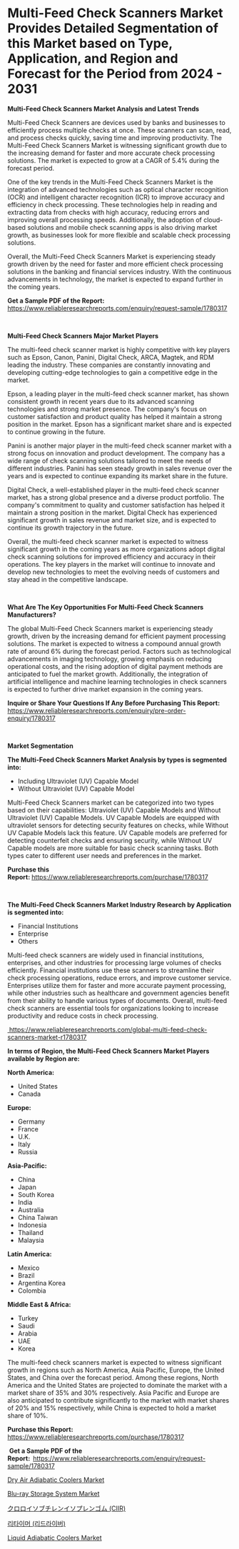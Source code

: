 <p><h1>Multi-Feed Check Scanners Market Provides Detailed Segmentation of this Market based on Type, Application, and Region and Forecast for the Period from 2024 - 2031</h1></p><p><strong>Multi-Feed Check Scanners Market Analysis and Latest Trends</strong></p>
<p><p>Multi-Feed Check Scanners are devices used by banks and businesses to efficiently process multiple checks at once. These scanners can scan, read, and process checks quickly, saving time and improving productivity. The Multi-Feed Check Scanners Market is witnessing significant growth due to the increasing demand for faster and more accurate check processing solutions. The market is expected to grow at a CAGR of 5.4% during the forecast period.</p><p>One of the key trends in the Multi-Feed Check Scanners Market is the integration of advanced technologies such as optical character recognition (OCR) and intelligent character recognition (ICR) to improve accuracy and efficiency in check processing. These technologies help in reading and extracting data from checks with high accuracy, reducing errors and improving overall processing speeds. Additionally, the adoption of cloud-based solutions and mobile check scanning apps is also driving market growth, as businesses look for more flexible and scalable check processing solutions.</p><p>Overall, the Multi-Feed Check Scanners Market is experiencing steady growth driven by the need for faster and more efficient check processing solutions in the banking and financial services industry. With the continuous advancements in technology, the market is expected to expand further in the coming years.</p></p>
<p><strong>Get a Sample PDF of the Report:&nbsp;</strong> <a href="https://www.reliableresearchreports.com/enquiry/request-sample/1780317">https://www.reliableresearchreports.com/enquiry/request-sample/1780317</a></p>
<p>&nbsp;</p>
<p><strong>Multi-Feed Check Scanners Major Market Players</strong></p>
<p><p>The multi-feed check scanner market is highly competitive with key players such as Epson, Canon, Panini, Digital Check, ARCA, Magtek, and RDM leading the industry. These companies are constantly innovating and developing cutting-edge technologies to gain a competitive edge in the market.</p><p>Epson, a leading player in the multi-feed check scanner market, has shown consistent growth in recent years due to its advanced scanning technologies and strong market presence. The company's focus on customer satisfaction and product quality has helped it maintain a strong position in the market. Epson has a significant market share and is expected to continue growing in the future.</p><p>Panini is another major player in the multi-feed check scanner market with a strong focus on innovation and product development. The company has a wide range of check scanning solutions tailored to meet the needs of different industries. Panini has seen steady growth in sales revenue over the years and is expected to continue expanding its market share in the future.</p><p>Digital Check, a well-established player in the multi-feed check scanner market, has a strong global presence and a diverse product portfolio. The company's commitment to quality and customer satisfaction has helped it maintain a strong position in the market. Digital Check has experienced significant growth in sales revenue and market size, and is expected to continue its growth trajectory in the future.</p><p>Overall, the multi-feed check scanner market is expected to witness significant growth in the coming years as more organizations adopt digital check scanning solutions for improved efficiency and accuracy in their operations. The key players in the market will continue to innovate and develop new technologies to meet the evolving needs of customers and stay ahead in the competitive landscape.</p></p>
<p>&nbsp;</p>
<p><strong>What Are The Key Opportunities For Multi-Feed Check Scanners Manufacturers?</strong></p>
<p><p>The global Multi-Feed Check Scanners market is experiencing steady growth, driven by the increasing demand for efficient payment processing solutions. The market is expected to witness a compound annual growth rate of around 6% during the forecast period. Factors such as technological advancements in imaging technology, growing emphasis on reducing operational costs, and the rising adoption of digital payment methods are anticipated to fuel the market growth. Additionally, the integration of artificial intelligence and machine learning technologies in check scanners is expected to further drive market expansion in the coming years.</p></p>
<p><strong>Inquire or Share Your Questions If Any Before Purchasing This Report:</strong> <a href="https://www.reliableresearchreports.com/enquiry/pre-order-enquiry/1780317">https://www.reliableresearchreports.com/enquiry/pre-order-enquiry/1780317</a></p>
<p>&nbsp;</p>
<p><strong>Market Segmentation</strong></p>
<p><strong>The Multi-Feed Check Scanners Market Analysis by types is segmented into:</strong></p>
<p><ul><li>Including Ultraviolet (UV) Capable Model</li><li>Without Ultraviolet (UV) Capable Model</li></ul></p>
<p><p>Multi-Feed Check Scanners market can be categorized into two types based on their capabilities: Ultraviolet (UV) Capable Models and Without Ultraviolet (UV) Capable Models. UV Capable Models are equipped with ultraviolet sensors for detecting security features on checks, while Without UV Capable Models lack this feature. UV Capable models are preferred for detecting counterfeit checks and ensuring security, while Without UV Capable models are more suitable for basic check scanning tasks. Both types cater to different user needs and preferences in the market.</p></p>
<p><strong>Purchase this Report:&nbsp;</strong><a href="https://www.reliableresearchreports.com/purchase/1780317">https://www.reliableresearchreports.com/purchase/1780317</a></p>
<p>&nbsp;</p>
<p><strong>The Multi-Feed Check Scanners Market Industry Research by Application is segmented into:</strong></p>
<p><ul><li>Financial Institutions</li><li>Enterprise</li><li>Others</li></ul></p>
<p><p>Multi-feed check scanners are widely used in financial institutions, enterprises, and other industries for processing large volumes of checks efficiently. Financial institutions use these scanners to streamline their check processing operations, reduce errors, and improve customer service. Enterprises utilize them for faster and more accurate payment processing, while other industries such as healthcare and government agencies benefit from their ability to handle various types of documents. Overall, multi-feed check scanners are essential tools for organizations looking to increase productivity and reduce costs in check processing.</p></p>
<p><a href="https://www.reliableresearchreports.com/global-multi-feed-check-scanners-market-r1780317">&nbsp;https://www.reliableresearchreports.com/global-multi-feed-check-scanners-market-r1780317</a></p>
<p><strong>In terms of Region, the Multi-Feed Check Scanners Market Players available by Region are:</strong></p>
<p>
    <p> <strong> North America: </strong>
        <ul>
            <li>United States</li>
            <li>Canada</li>
        </ul>
        </p> 
    <p> <strong> Europe: </strong>
        <ul>
            <li>Germany</li>
            <li>France</li>
            <li>U.K.</li>
            <li>Italy</li>
            <li>Russia</li>
        </ul>
        </p> 
    <p> <strong> Asia-Pacific: </strong>
        <ul>
            <li>China</li>
            <li>Japan</li>
            <li>South Korea</li>
            <li>India</li>
            <li>Australia</li>
            <li>China Taiwan</li>
            <li>Indonesia</li>
            <li>Thailand</li>
            <li>Malaysia</li>
        </ul>
        </p> 
    <p> <strong> Latin America: </strong>
        <ul>
            <li>Mexico</li>
            <li>Brazil</li>
            <li>Argentina Korea</li>
            <li>Colombia</li>
        </ul>
        </p> 
    <p> <strong> Middle East & Africa: </strong>
        <ul>
            <li>Turkey</li>
            <li>Saudi</li>
            <li>Arabia</li>
            <li>UAE</li>
            <li>Korea</li>
        </ul>
    </p>
    </p>
<p><p>The multi-feed check scanners market is expected to witness significant growth in regions such as North America, Asia Pacific, Europe, the United States, and China over the forecast period. Among these regions, North America and the United States are projected to dominate the market with a market share of 35% and 30% respectively. Asia Pacific and Europe are also anticipated to contribute significantly to the market with market shares of 20% and 15% respectively, while China is expected to hold a market share of 10%.</p></p>
<p><strong>Purchase this Report: </strong><a href="https://www.reliableresearchreports.com/purchase/1780317">https://www.reliableresearchreports.com/purchase/1780317</a></p>
<p>&nbsp;<strong>Get a Sample PDF of the Report:&nbsp;&nbsp;</strong><a href="https://www.reliableresearchreports.com/enquiry/request-sample/1780317">https://www.reliableresearchreports.com/enquiry/request-sample/1780317</a></p>
<p><strong></strong></p>
<p><p><a href="https://github.com/dx0328/Market-Research-Report-List-3/blob/main/dry-air-adiabatic-coolers-market.md">Dry Air Adiabatic Coolers Market</a></p><p><a href="https://issuu.com/reportprime-2/docs/blu-ray-storage-system-market-size-2030.pptx">Blu-ray Storage System Market</a></p><p><a href="https://github.com/mm14022023/Market-Research-Report-List-1/blob/main/5183235105695.md">クロロイソブチレンイソプレンゴム (CIIR)</a></p><p><a href="https://github.com/victorsharp87978/Market-Research-Report-List-1/blob/main/989863499408.md">리타이머 (리드라이버)</a></p><p><a href="https://github.com/Glendatilghmankmgz0rbhwpy/Market-Research-Report-List-2/blob/main/liquid-adiabatic-coolers-market.md">Liquid Adiabatic Coolers Market</a></p></p>